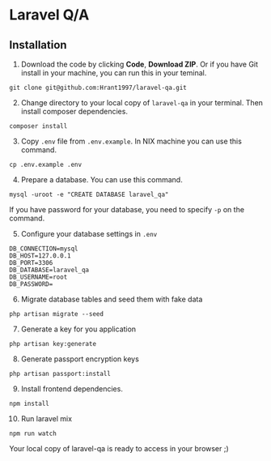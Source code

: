 # Laravel Q/A

## Installation

1. Download the code by clicking **Code**, **Download ZIP**. Or if you have Git install in your machine, you can run this in your teminal.

```
git clone git@github.com:Hrant1997/laravel-qa.git
```

2. Change directory to your local copy of `laravel-qa` in your terminal. Then install composer dependencies.

```
composer install
```

3. Copy `.env` file from `.env.example`. In NIX machine you can use this command.

```
cp .env.example .env
```

4. Prepare a database. You can use this command.

```
mysql -uroot -e "CREATE DATABASE laravel_qa"
```

If you have password for your database, you need to specify `-p` on the command.

5. Configure your database settings in `.env`

```
DB_CONNECTION=mysql
DB_HOST=127.0.0.1
DB_PORT=3306
DB_DATABASE=laravel_qa
DB_USERNAME=root
DB_PASSWORD=
```

6. Migrate database tables and seed them with fake data

```
php artisan migrate --seed
```

7. Generate a key for you application

```
php artisan key:generate
```

8. Generate passport encryption keys

```
php artisan passport:install
```

9. Install frontend dependencies.

```
npm install
```

10. Run laravel mix

```
npm run watch
```

Your local copy of laravel-qa is ready to access in  your browser ;)

